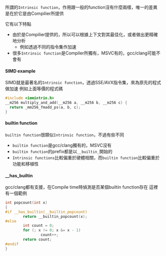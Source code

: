所謂的`Intrinsic function`，作用跟一般的function沒有什麼兩樣，唯一的差異是在於它是由Compilier所提供

它有以下特點
- 由於是Compilier提供的，所以可以根據上下文對其最佳化，或者做出更精確地分析
	- 例如透過不同的指令集作加速
- 很多`Intrinsic function`是Compiler所獨有，MSVC有的，gcc/clang可能不會有

#### SIMD example

SIMD就是最著名的`Intrinsic function`，透過SSE/AVX指令集，來為原先的程式做加速
例如上面等價的程式碼
``` cpp
#include <immintrin.h>
__m256 multiply_and_add(__m256 a, __m256 b, __m256 c) {
  return _mm256_fmadd_ps(a, b, c);
}
```
#### builtin function
`builtin function`很類似`Intrinsic function`，不過有些不同
- `builtin function`是gcc/clang獨有的，MSVC沒有
- `builtin function`的prefix都是以`__builtin_`開始的
- `Intrinsic functions`比較偏重於硬體相關，而`builtin function`比較偏重於功能和移植性

#### __has_builtin

gcc/clang都有支援，在Compile time時偵測是否某個builtin function存在
這裡有一個範例
``` c
int popcount(int x)
{
#if __has_builtin(__builtin_popcount)
        return __builtin_popcount(x);
#else
        int count = 0;
        for (; x != 0; x &= x - 1)
                count++;
        return count;
#endif
}
```


